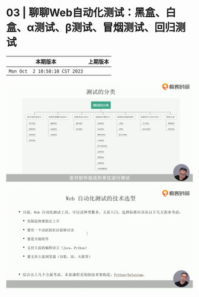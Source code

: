 # 03 | 聊聊Web自动化测试：黑盒、白盒、α测试、β测试、冒烟测试、回归测试

|本期版本|上期版本
|:---:|:---:
`Mon Oct  2 10:58:10 CST 2023` | 

<img src="./01.png" />

<img src="./02.png" />

